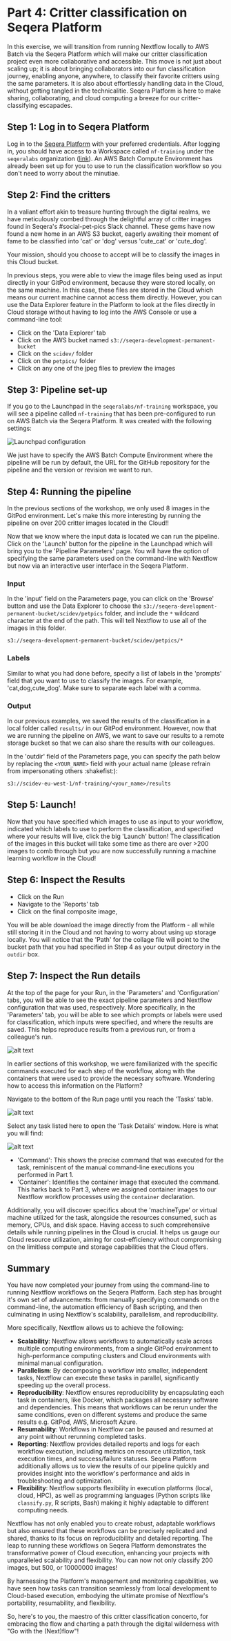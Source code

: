 # Part 4: Critter classification on Seqera Platform

In this exercise, we will transition from running Nextflow locally to AWS Batch via the Seqera Platform which will make our critter classification project even more collaborative and accessible. This move is not just about scaling up; it is about bringing collaborators into our fun classification journey, enabling anyone, anywhere, to classify their favorite critters using the same parameters. It is also about effortlessly handling data in the Cloud, without getting tangled in the technicalitie. Seqera Platform is here to make sharing, collaborating, and cloud computing a breeze for our critter-classifying escapades.

## Step 1: Log in to Seqera Platform

Log in to the [Seqera Platform](https://seqera.io/platform/) with your preferred credentials. After logging in, you should have access to a Workspace called `nf-training` under the `seqeralabs` organization ([link](https://cloud.seqera.io/orgs/seqeralabs/workspaces/nf-training)). An AWS Batch Compute Environment has already been set up for you to use to run the classification workflow so you don't need to worry about the minutiae.

## Step 2: Find the critters

In a valiant effort akin to treasure hunting through the digital realms, we have meticulously combed through the delightful array of critter images found in Seqera's #social-pet-pics Slack channel. These gems have now found a new home in an AWS S3 bucket, eagerly awaiting their moment of fame to be classified into 'cat' or 'dog' versus 'cute_cat' or 'cute_dog'.

Your mission, should you choose to accept will be to classify the images in this Cloud bucket.

In previous steps, you were able to view the image files being used as input directly in your GitPod environment, because they were stored locally, on the same machine. In this case, these files are stored in the Cloud which means our current machine cannot access them directly. However, you can use the Data Explorer feature in the Platform to look at the files directly in Cloud storage without having to log into the AWS Console or use a command-line tool:

- Click on the 'Data Explorer' tab
- Click on the AWS bucket named `s3://seqera-development-permanent-bucket`
- Click on the `scidev/` folder
- Click on the `petpics/` folder
- Click on any one of the jpeg files to preview the images

## Step 3: Pipeline set-up

If you go to the Launchpad in the `seqeralabs/nf-training` workspace, you will see a pipeline called `nf-training` that has been pre-configured to run on AWS Batch via the Seqera Platform. It was created with the following settings:

![Launchpad configuration](assets/pipeline-launchpad-config.png)

We just have to specify the AWS Batch Compute Environment where the pipeline will be run by default, the URL for the GitHub repository for the pipeline and the version or revision we want to run.

## Step 4: Running the pipeline

In the previous sections of the workshop, we only used 8 images in the GitPod environment. Let's make this more interesting by running the pipeline on over 200 critter images located in the Cloud!!

Now that we know where the input data is located we can run the pipeline. Click on the 'Launch' button for the pipeline in the Launchpad which will bring you to the 'Pipeline Parameters' page. You will have the option of specifying the same parameters used on the command-line with Nextflow but now via an interactive user interface in the Seqera Platform.

### Input

In the 'input' field on the Parameters page, you can click on the 'Browse' button and use the Data Explorer to choose the `s3://seqera-development-permanent-bucket/scidev/petpics` folder, and include the `*` wildcard character at the end of the path. This will tell Nextflow to use all of the images in this folder.

```
s3://seqera-development-permanent-bucket/scidev/petpics/*
```

### Labels

Similar to what you had done before, specify a list of labels in the 'prompts' field that you want to use to classify the images. For example, 'cat,dog,cute_dog'. Make sure to separate each label with a comma.

### Output

In our previous examples, we saved the results of the classification in a local folder called `results/` in our GitPod environment. However, now that we are running the pipeline on AWS, we want to save our results to a remote storage bucket so that we can also share the results with our colleagues.

In the 'outdir' field of the Parameters page, you can specify the path below by replacing the `<YOUR_NAME>` field with your actual name (please refrain from impersonating others :shakefist:):

```
s3://scidev-eu-west-1/nf-training/<your_name>/results
```

## Step 5: Launch!

Now that you have specified which images to use as input to your workflow, indicated which labels to use to perform the classification, and specified where your results will live, click the big 'Launch' button! The classification of the images in this bucket will take some time as there are over >200 images to comb through but you are now successfully running a machine learning workflow in the Cloud!

## Step 6: Inspect the Results

- Click on the Run
- Navigate to the 'Reports' tab
- Click on the final composite image,

You will be able download the image directly from the Platform - all while still storing it in the Cloud and not having to worry about using up storage locally. You will notice that the 'Path' for the collage file will point to the bucket path that you had specified in Step 4 as your output directory in the `outdir` box.

## Step 7: Inspect the Run details

At the top of the page for your Run, in the 'Parameters' and 'Configuration' tabs, you will be able to see the exact pipeline parameters and Nextflow configuration that was used, respectively. More specifically, in the 'Parameters' tab, you will be able to see which prompts or labels were used for classification, which inputs were specified, and where the results are saved. This helps reproduce results from a previous run, or from a colleague's run.

![alt text](assets/run-parameters.png)

In earlier sections of this workshop, we were familiarized with the specific commands executed for each step of the workflow, along with the containers that were used to provide the necessary software. Wondering how to access this information on the Platform?

Navigate to the bottom of the Run page until you reach the 'Tasks' table.

![alt text](assets/task-table.png)

Select any task listed here to open the 'Task Details' window. Here is what you will find:

![alt text](assets/task-details.png)

- 'Command': This shows the precise command that was executed for the task, reminiscent of the manual command-line executions you performed in Part 1.
- 'Container': Identifies the container image that executed the command. This harks back to Part 3, where we assigned container images to our Nextflow workflow processes using the `container` declaration.

Additionally, you will discover specifics about the 'machineType' or virtual machine utilized for the task, alongside the resources consumed, such as memory, CPUs, and disk space. Having access to such comprehensive details while running pipelines in the Cloud is crucial. It helps us gauge our Cloud resource utilization, aiming for cost-efficiency without compromising on the limitless compute and storage capabilities that the Cloud offers.

## Summary

You have now completed your journey from using the command-line to running Nextflow workflows on the Seqera Platform. Each step has brought it's own set of advancements: from manually specifying commands on the command-line, the automation efficiency of Bash scripting, and then culminating in using Nextflow's scalability, parallelism, and reproducibility.

More specifically, Nextflow allows us to achieve the following:

- **Scalability**: Nextflow allows workflows to automatically scale across multiple computing environments, from a single GitPod environment to high-performance computing clusters and Cloud environments with minimal manual configuration.
- **Parallelism**: By decomposing a workflow into smaller, independent tasks, Nextflow can execute these tasks in parallel, significantly speeding up the overall process.
- **Reproducibility**: Nextflow ensures reproducibility by encapsulating each task in containers, like Docker, which packages all necessary software and dependencies. This means that workflows can be rerun under the same conditions, even on different systems and produce the same results e.g. GitPod, AWS, Microsoft Azure.
- **Resumability**: Workflows in Nextflow can be paused and resumed at any point without rerunning completed tasks.
- **Reporting**: Nextflow provides detailed reports and logs for each workflow execution, including metrics on resource utilization, task execution times, and success/failure statuses. Seqera Platform additionally allows us to view the results of our pipeline quickly and provides insight into the workflow's performance and aids in troubleshooting and optimization.
- **Flexibility**: Nextflow supports flexibility in execution platforms (local, cloud, HPC), as well as programming languages (Python scripts like `classify.py`, R scripts, Bash) making it highly adaptable to different computing needs.

Nextflow has not only enabled you to create robust, adaptable workflows but also ensured that these workflows can be precisely replicated and shared, thanks to its focus on reproducibility and detailed reporting. The leap to running these workflows on Seqera Platform demonstrates the transformative power of Cloud execution, enhancing your projects with unparalleled scalability and flexibility. You can now not only classify 200 images, but 500, or 10000000 images!

By harnessing the Platform's management and monitoring capabilities, we have seen how tasks can transition seamlessly from local development to Cloud-based execution, embodying the ultimate promise of Nextflow's portability, resumability, and flexibility.

So, here's to you, the maestro of this critter classification concerto, for embracing the flow and charting a path through the digital wilderness with "Go with the (Next)flow"!
